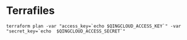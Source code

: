 Terrafiles
================

```
terraform plan -var "access_key=`echo $QINGCLOUD_ACCESS_KEY`" -var "secret_key=`echo  $QINGCLOUD_ACCESS_SECRET`"
```
